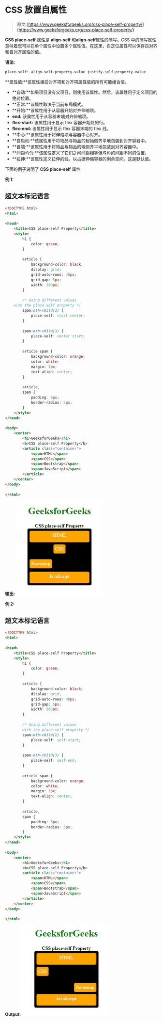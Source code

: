 # CSS 放置自属性

> 原文:[https://www.geeksforgeeks.org/css-place-self-property/](https://www.geeksforgeeks.org/css-place-self-property/)

**CSS place-self** 属性是 **align-self** 和**align-self**属性的简写。CSS 中的简写属性意味着您可以在单个属性中设置多个属性值。在这里，自定位属性可以保存自对齐和自对齐属性的值。

**语法:**

```html
place-self: align-self-property-value justify-self-property-value
```

**属性值:**该属性接受对齐项和对齐项属性值的所有可能组合值。

*   **自动:**如果项目没有父项目，则使用该属性。然后，该属性用于定义项目的绝对位置。
*   **正常:**该属性取决于当前布局模式。
*   **开始:**该属性用于从容器开始对齐伸缩项。
*   **end:** 该属性用于从容器末端对齐伸缩项。
*   **flex-start:** 该属性用于显示 flex 容器开始处的行。
*   **flex-end:** 该属性用于显示 flex 容器末端的 flex 线。
*   **中心:**该属性用于将伸缩项与容器中心对齐。
*   **自启动:**该属性用于将物品与物品的起始侧齐平地包装到对齐容器中。
*   **自端:**该属性用于将物品与物品的端侧齐平地包装到对齐容器中。
*   **间距均匀:**该属性定义了它们之间间距相等但与角的间距不同的位置。
*   **拉伸:**该属性定义拉伸的线，以占据伸缩容器的剩余空间。这是默认值。

下面的例子说明了 **CSS place-self** 属性:

**例 1:**

## 超文本标记语言

```html
<!DOCTYPE html>
<html>

<head>
    <title>CSS place-self Property</title>
    <style>
        h1 {
            color: green;
        }

        article {
            background-color: black;
            display: grid;
            grid-auto-rows: 40px;
            grid-gap: 5px;
            width: 200px;
        }

        /* Using different values
    with the place-self property */
        span:nth-child(2) {
            place-self: start center;
        }

        span:nth-child(3) {
            place-self: center start;
        }

        article span {
            background-color: orange;
            color: white;
            margin: 1px;
            text-align: center;
        }

        article,
        span {
            padding: 6px;
            border-radius: 5px;
        }
    </style>
</head>

<body>
    <center>
        <h1>GeeksforGeeks</h1>
        <b>CSS place-self Property</b>
        <article class="container">
            <span>HTML</span>
            <span>CSS</span>
            <span>Bootstrap</span>
            <span>JavaScript</span>
        </article>
    </center>
</body>

</html>
```

**输出:**
![place-self-ex1](img/789f39ca49c92e18a9fa5039d91b64fd.png)

**例 2:**

## 超文本标记语言

```html
<!DOCTYPE html>
<html>

<head>
    <title>CSS place-self Property</title>
    <style>
        h1 {
            color: green;
        }

        article {
            background-color: black;
            display: grid;
            grid-auto-rows: 40px;
            grid-gap: 5px;
            width: 200px;
        }

        /* Using different values
        with the place-self property */
        span:nth-child(2) {
            place-self: self-start;
        }

        span:nth-child(3) {
            place-self: self-end;
        }

        article span {
            background-color: orange;
            color: white;
            margin: 1px;
            text-align: center;
        }

        article,
        span {
            padding: 6px;
            border-radius: 5px;
        }
    </style>
</head>

<body>
    <center>
        <h1>GeeksforGeeks</h1>
        <b>CSS place-self Property</b>
        <article class="container">
            <span>HTML</span>
            <span>CSS</span>
            <span>Bootstrap</span>
            <span>JavaScript</span>
        </article>
    </center>
</body>

</html>
```

**Output:**
![place-self-ex2](img/44d38b5b3ee3510a2635c6911e968e73.png)